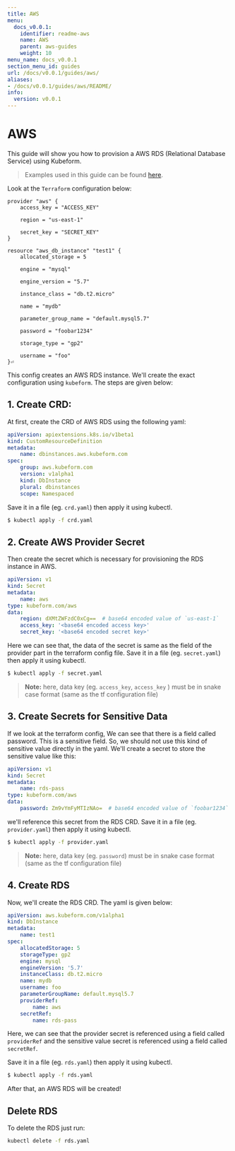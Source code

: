 ```yaml
---
title: AWS
menu:
  docs_v0.0.1:
    identifier: readme-aws
    name: AWS
    parent: aws-guides
    weight: 10
menu_name: docs_v0.0.1
section_menu_id: guides
url: /docs/v0.0.1/guides/aws/
aliases:
- /docs/v0.0.1/guides/aws/README/
info:
  version: v0.0.1
---
```


# AWS

This guide will show you how to provision a AWS RDS (Relational Database Service) using Kubeform.

> Examples used in this guide can be found [here](https://github.com/kubeform/docs/tree/v0.0.1/docs/examples/aws).

Look at the `Terraform` configuration below:

```
provider "aws" {
    access_key = "ACCESS_KEY"

    region = "us-east-1"

    secret_key = "SECRET_KEY"
}

resource "aws_db_instance" "test1" {
    allocated_storage = 5

    engine = "mysql"

    engine_version = "5.7"

    instance_class = "db.t2.micro"

    name = "mydb"

    parameter_group_name = "default.mysql5.7"

    password = "foobar1234"

    storage_type = "gp2"

    username = "foo"
}⏎
```

This config creates an AWS RDS instance. We'll create the exact configuration using `kubeform`. The steps are given below:

## 1. Create CRD:

At first, create the CRD of AWS RDS using the following yaml:

```yaml
apiVersion: apiextensions.k8s.io/v1beta1
kind: CustomResourceDefinition
metadata:
    name: dbinstances.aws.kubeform.com
spec:
    group: aws.kubeform.com
    version: v1alpha1
    kind: DbInstance
    plural: dbinstances
    scope: Namespaced
```

Save it in a file (eg. `crd.yaml`) then apply it using kubectl.

```bash
$ kubectl apply -f crd.yaml
```

## 2. Create AWS Provider Secret

Then create the secret which is necessary for provisioning the RDS instance in AWS.

```yaml
apiVersion: v1
kind: Secret
metadata:
    name: aws
type: kubeform.com/aws
data:
    region: dXMtZWFzdC0xCg==  # base64 encoded value of `us-east-1`
    access_key: '<base64 encoded access key>'
    secret_key: '<base64 encoded secret key>'
```

Here we can see that, the data of the secret is same as the field of the provider part in the terraform config file. Save it in a file (eg. `secret.yaml`) then apply it using kubectl.

```bash
$ kubectl apply -f secret.yaml
```

> **Note:** here, data key (eg. `access_key`, `access_key` ) must be in snake case format (same as the tf configuration file)


## 3. Create Secrets for Sensitive Data

If we look at the terraform config, We can see that there is a field called password. This is a sensitive field. So, we should not use this kind of sensitive value directly in the yaml. We'll create a secret to store the sensitive value like this:

```yaml
apiVersion: v1
kind: Secret
metadata:
    name: rds-pass
type: kubeform.com/aws
data:
    password: Zm9vYmFyMTIzNAo=  # base64 encoded value of `foobar1234`
```

we'll reference this secret from the RDS CRD. Save it in a file (eg. `provider.yaml`) then apply it using kubectl.

```bash
$ kubectl apply -f provider.yaml
```
> **Note:** here, data key (eg. `password`) must be in snake case format (same as the tf configuration file)

## 4. Create RDS

Now, we'll create the RDS CRD. The yaml is given below:

```yaml
apiVersion: aws.kubeform.com/v1alpha1
kind: DbInstance
metadata:
    name: test1
spec:
    allocatedStorage: 5
    storageType: gp2
    engine: mysql
    engineVersion: '5.7'
    instanceClass: db.t2.micro
    name: mydb
    username: foo
    parameterGroupName: default.mysql5.7
    providerRef:
        name: aws
    secretRef:
        name: rds-pass
```
Here, we can see that the provider secret is referenced using a field called `providerRef` and the sensitive value secret is referenced using a field called `secretRef`.

Save it in a file (eg. `rds.yaml`) then apply it using kubectl.

```bash
$ kubectl apply -f rds.yaml
```

After that, an AWS RDS will be created!

## Delete RDS

To delete the RDS just run:

```bash
kubectl delete -f rds.yaml
```
